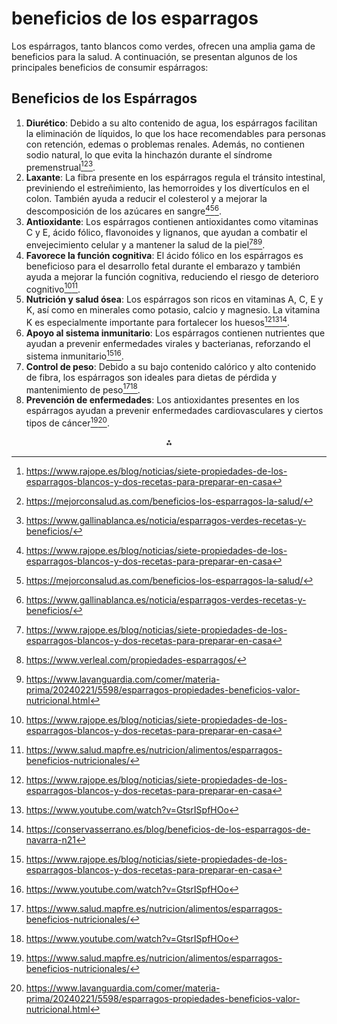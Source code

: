 # beneficios de los esparragos

Los espárragos, tanto blancos como verdes, ofrecen una amplia gama de beneficios para la salud. A continuación, se presentan algunos de los principales beneficios de consumir espárragos:

## Beneficios de los Espárragos

1. **Diurético**: Debido a su alto contenido de agua, los espárragos facilitan la eliminación de líquidos, lo que los hace recomendables para personas con retención, edemas o problemas renales. Además, no contienen sodio natural, lo que evita la hinchazón durante el síndrome premenstrual[^1][^2][^3].
2. **Laxante**: La fibra presente en los espárragos regula el tránsito intestinal, previniendo el estreñimiento, las hemorroides y los divertículos en el colon. También ayuda a reducir el colesterol y a mejorar la descomposición de los azúcares en sangre[^1][^2][^3].
3. **Antioxidante**: Los espárragos contienen antioxidantes como vitaminas C y E, ácido fólico, flavonoides y lignanos, que ayudan a combatir el envejecimiento celular y a mantener la salud de la piel[^1][^4][^7].
4. **Favorece la función cognitiva**: El ácido fólico en los espárragos es beneficioso para el desarrollo fetal durante el embarazo y también ayuda a mejorar la función cognitiva, reduciendo el riesgo de deterioro cognitivo[^1][^5].
5. **Nutrición y salud ósea**: Los espárragos son ricos en vitaminas A, C, E y K, así como en minerales como potasio, calcio y magnesio. La vitamina K es especialmente importante para fortalecer los huesos[^1][^6][^8].
6. **Apoyo al sistema inmunitario**: Los espárragos contienen nutrientes que ayudan a prevenir enfermedades virales y bacterianas, reforzando el sistema inmunitario[^1][^6].
7. **Control de peso**: Debido a su bajo contenido calórico y alto contenido de fibra, los espárragos son ideales para dietas de pérdida y mantenimiento de peso[^5][^6].
8. **Prevención de enfermedades**: Los antioxidantes presentes en los espárragos ayudan a prevenir enfermedades cardiovasculares y ciertos tipos de cáncer[^5][^7].

<div style="text-align: center">⁂</div>

[^1]: https://www.rajope.es/blog/noticias/siete-propiedades-de-los-esparragos-blancos-y-dos-recetas-para-preparar-en-casa

[^2]: https://mejorconsalud.as.com/beneficios-los-esparragos-la-salud/

[^3]: https://www.gallinablanca.es/noticia/esparragos-verdes-recetas-y-beneficios/

[^4]: https://www.verleal.com/propiedades-esparragos/

[^5]: https://www.salud.mapfre.es/nutricion/alimentos/esparragos-beneficios-nutricionales/

[^6]: https://www.youtube.com/watch?v=GtsrISpfHOo

[^7]: https://www.lavanguardia.com/comer/materia-prima/20240221/5598/esparragos-propiedades-beneficios-valor-nutricional.html

[^8]: https://conservasserrano.es/blog/beneficios-de-los-esparragos-de-navarra-n21

